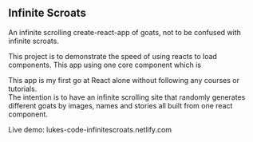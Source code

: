 ## Infinite Scroats

An infinite scrolling create-react-app of goats, not to be confused with infinite scroats. 

This project is to demonstrate the speed of using reacts to load components. This app using one core component which is <Goat /> <br />

This app is my first go at React alone without following any courses or tutorials.<br />
The intention is to have an infinite scrolling site that randomly generates different goats by images, names and stories all built from one react component.<br />

Live demo: lukes-code-infinitescroats.netlify.com
